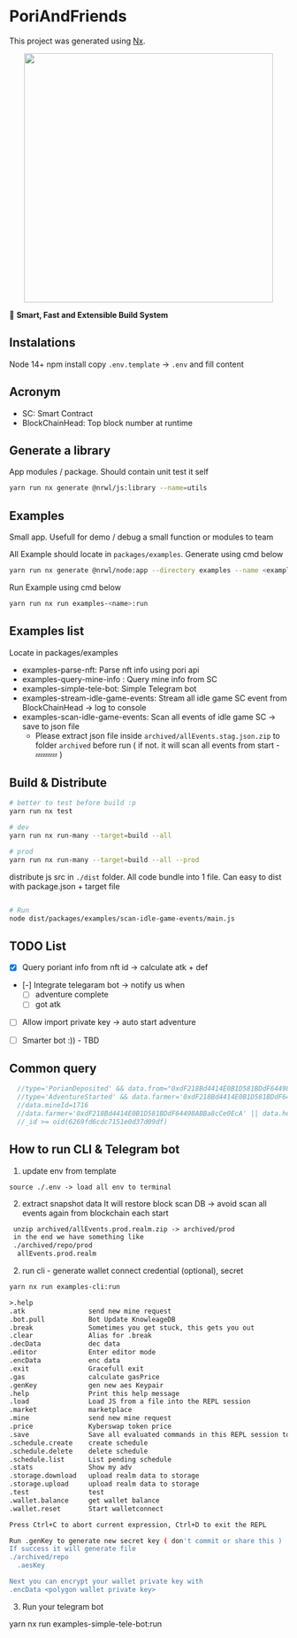 

# PoriAndFriends

This project was generated using [Nx](https://nx.dev).

<p style="text-align: center;"><img src="https://raw.githubusercontent.com/nrwl/nx/master/images/nx-logo.png" width="450"></p>

🔎 **Smart, Fast and Extensible Build System**

## Instalations

Node 14+
npm install
copy `.env.template` -> `.env` and fill content

## Acronym

- SC: Smart Contract
- BlockChainHead: Top block number at runtime

## Generate a library

App modules / package. Should contain unit test it self

``` sh
yarn run nx generate @nrwl/js:library --name=utils
```

## Examples

Small app. Usefull for demo / debug a small function or modules to team

All Example should locate in `packages/examples`. Generate using cmd below

``` sh
yarn run nx generate @nrwl/node:app --directory examples --name <exampleName>
```

Run Example using cmd below

``` sh
yarn run nx run examples-<name>:run
```

## Examples list

Locate in packages/examples

- examples-parse-nft: Parse nft info using pori api
- examples-query-mine-info : Query mine info from SC
- examples-simple-tele-bot: Simple Telegram bot
- examples-stream-idle-game-events: Stream all idle game SC event from BlockChainHead -> log to console
- examples-scan-idle-game-events: Scan all events of idle game SC -> save to json file
  - Please extract json file inside `archived/allEvents.stag.json.zip` to folder `archived` before run ( if not. it will scan all events from start - 💤💤💤 )

## Build & Distribute

```sh
# better to test before build :p
yarn run nx test

# dev
yarn run nx run-many --target=build --all

# prod
yarn run nx run-many --target=build --all --prod
```

distribute js src in `./dist` folder. All code bundle into 1 file. Can easy to dist with
 package.json + target file

```sh

# Run
node dist/packages/examples/scan-idle-game-events/main.js
```

## TODO List

- [x] Query poriant info from nft id -> calculate atk + def
- [-] Integrate telegaram bot -> notify us when
   - [ ] adventure complete 
   - [ ] got atk
- [ ] Allow import private key -> auto start adventure
- [ ] Smarter bot :)) - TBD


## Common query

```ts
  //type='PorianDeposited' && data.from="0xdF218Bd4414E0B1D581BDdF64498ABBa8cCe0EcA"
  //type='AdventureStarted' && data.farmer='0xdF218Bd4414E0B1D581BDdF64498ABBa8cCe0EcA'
  //data.mineId=1716
  //data.farmer='0xdF218Bd4414E0B1D581BDdF64498ABBa8cCe0EcA' || data.helper='0xdF218Bd4414E0B1D581BDdF64498ABBa8cCe0EcA'
  //_id >= oid(6269fd6cdc7151e0d37d09df)
```

## How to run CLI & Telegram bot

1. update env from template

```
source ./.env -> load all env to terminal
```

2. extract snapshot data
 It will restore block scan DB -> avoid scan all events again from blockchain each start 

```txt
 unzip archived/allEvents.prod.realm.zip -> archived/prod 
 in the end we have something like 
 ./archived/repo/prod
  allEvents.prod.realm
```

2. run cli - generate wallet connect credential (optional), secret

``` sh
yarn nx run examples-cli:run
```

```txt
>.help 
.atk                send new mine request
.bot.pull           Bot Update KnowleageDB
.break              Sometimes you get stuck, this gets you out
.clear              Alias for .break
.decData            dec data
.editor             Enter editor mode
.encData            enc data
.exit               Gracefull exit
.gas                calculate gasPrice
.genKey             gen new aes Keypair
.help               Print this help message
.load               Load JS from a file into the REPL session
.market             marketplace
.mine               send new mine request
.price              Kyberswap token price
.save               Save all evaluated commands in this REPL session to a file
.schedule.create    create schedule
.schedule.delete    delete schedule
.schedule.list      List pending schedule
.stats              Show my adv
.storage.download   upload realm data to storage
.storage.upload     upload realm data to storage
.test               test
.wallet.balance     get wallet balance
.wallet.reset       Start walletconnect

Press Ctrl+C to abort current expression, Ctrl+D to exit the REPL
```

``` sh
Run .genKey to generate new secret key ( don't commit or share this )
If success it will generate file 
./archived/repo
  .aesKey

Next you can encrypt your wallet private key with 
.encData <polygon wallet private key>
```

3. Run your telegram bot

yarn nx run examples-simple-tele-bot:run